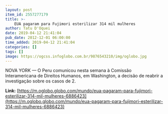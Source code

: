 ```yaml
---
layout: post
item_id: 2557277179
title: >-
    EUA pagaram para Fujimori esterilizar 314 mil mulheres
author: Tatu D'Oquei
date: 2019-04-12 21:41:04
pub_date: 2012-12-01 06:00:00
time_added: 2019-04-12 21:41:04
categories: []
tags: []
image: https://ogcss.infoglobo.com.br/9876543210/img/oglobo.jpg
---
```


NOVA YORK — O Peru comunicou nesta semana à Comissão Interamericana de Direitos Humanos, em Washington, a decisão de reabrir a investigação sobre os casos de 2.

**Link:** [https://m.oglobo.globo.com/mundo/eua-pagaram-para-fujimori-esterilizar-314-mil-mulheres-6886423](https://m.oglobo.globo.com/mundo/eua-pagaram-para-fujimori-esterilizar-314-mil-mulheres-6886423)

